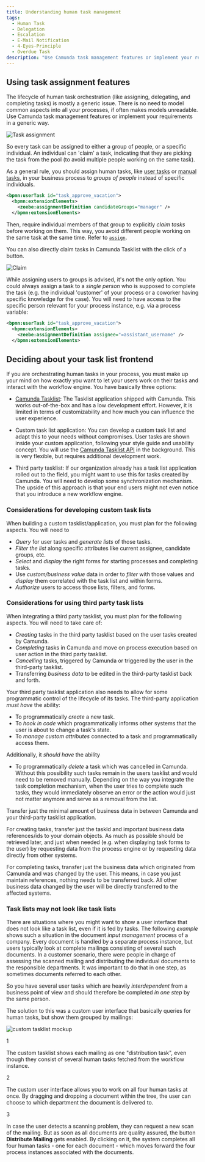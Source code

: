 ```yaml
---
title: Understanding human task management
tags:
  - Human Task
  - Delegation
  - Escalation
  - E-Mail Notification
  - 4-Eyes-Principle
  - Overdue Task
description: "Use Camunda task management features or implement your requirements in a generic way for readable models."
---
```


## Using task assignment features

The lifecycle of human task orchestration (like assigning, delegating, and completing tasks) is mostly a generic issue. There is no need to model common aspects into all your processes, if often makes models unreadable. Use Camunda task management features or implement your requirements in a generic way.

![Task assignment](understanding-human-tasks-management-assets/human-tasks.png)

So every task can be assigned to either a group of people, or a specific individual. An individual can 'claim' a task, indicating that they are picking the task from the pool (to avoid multiple people working on the same task).

As a general rule, you should assign human tasks, like [user tasks](/components/modeler/bpmn/user-tasks/user-tasks.md) or [manual tasks](/components/modeler/bpmn/manual-tasks/manual-tasks.md), in your business process to _groups of people_ instead of specific individuals.

```xml
<bpmn:userTask id="task_approve_vacation">
  <bpmn:extensionElements>
    <zeebe:assignmentDefinition candidateGroups="manager" />
  </bpmn:extensionElements>
```

Then, require individual members of that group to explicitly _claim tasks_ before working on them. This way, you avoid different people working on the same task at the same time. Refer to [`assign`](/apis-tools/camunda-api-rest/specifications/assign-user-task.api.mdx).

You can also directly claim tasks in Camunda Tasklist with the click of a button.

![Claim](understanding-human-tasks-management-assets/claim.png)

While assigning users to groups is advised, it's not the only option. You could always assign a task to a _single person_ who is supposed to complete the task (e.g. the individual 'customer' of your process or a coworker having specific knowledge for the case). You will need to have access to the specific person relevant for your process instance, e.g. via a process variable:

```xml
<bpmn:userTask id="task_approve_vacation">
  <bpmn:extensionElements>
    <zeebe:assignmentDefinition assignee="=assistant_username" />
  </bpmn:extensionElements>
```

## Deciding about your task list frontend

If you are orchestrating human tasks in your process, you must make up your mind on how exactly you want to let your users work on their tasks and interact with the workflow engine. You have basically three options:

- [Camunda Tasklist](/components/tasklist/introduction-to-tasklist.md): The Tasklist application shipped with Camunda. This works out-of-the-box and has a low development effort. However, it is limited in terms of customizability and how much you can influence the user experience.

- Custom task list application: You can develop a custom task list and adapt this to your needs without compromises. User tasks are shown inside your custom application, following your style guide and usability concept. You will use the [Camunda Tasklist API](/apis-tools/tasklist-api-rest/tasklist-api-rest-overview.md) in the background. This is very flexible, but requires additional development work.

- Third party tasklist: If our organization already has a task list application rolled out to the field, you might want to use this for tasks created by Camunda. You will need to develop some synchronization mechanism. The upside of this approach is that your end users might not even notice that you introduce a new workflow engine.

### Considerations for developing custom task lists

When building a custom tasklist/application, you must plan for the following aspects. You will need to

- _Query_ for user tasks and _generate lists_ of those tasks.
- _Filter the list_ along specific attributes like current assignee, candidate groups, etc.
- _Select_ and _display_ the right forms for starting processes and completing tasks.
- Use _custom/business value_ data in order to _filter_ with those values and _display_ them correlated with the task list and within forms.
- _Authorize_ users to access those lists, filters, and forms.

### Considerations for using third party task lists

When integrating a third party tasklist, you must plan for the following aspects. You will need to take care of:

- _Creating_ tasks in the third party tasklist based on the user tasks created by Camunda.
- _Completing_ tasks in Camunda and move on process execution based on user action in the third party tasklist.
- _Cancelling_ tasks, triggered by Camunda or triggered by the user in the third-party tasklist.
- Transferring _business data_ to be edited in the third-party tasklist back and forth.

Your third party tasklist application also needs to allow for some programmatic control of the lifecycle of its tasks. The third-party application _must have_ the ability:

- To programmatically _create_ a new task.
- To _hook in code_ which programmatically informs other systems that the user is about to change a task's state.
- To _manage custom attributes_ connected to a task and programmatically access them.

Additionally, it _should have_ the ability

- To programmatically _delete_ a task which was cancelled in Camunda. Without this possibility such tasks remain in the users tasklist and would need to be removed manually. Depending on the way you integrate the task completion mechanism, when the user tries to complete such tasks, they would immediately observe an error or the action would just not matter anymore and serve as a removal from the list.

Transfer just the minimal amount of business data in between Camunda and your third-party tasklist application.

For creating tasks, transfer just the taskId and important business data references/ids to your domain objects. As much as possible should be retrieved later, and just when needed (e.g. when displaying task forms to the user) by requesting data from the process engine or by requesting data directly from other systems.

For completing tasks, transfer just the business data which originated from Camunda and was changed by the user. This means, in case you just maintain references, nothing needs to be transferred back. All other business data changed by the user will be directly transferred to the affected systems.

### Task lists may not look like task lists

There are situations where you might want to show a user interface that does not look like a task list, even if it is fed by tasks. The following _example_ shows such a situation in the document _input management_ process of a company. Every document is handled by a separate process instance, but users typically look at complete mailings consisting of several such documents. In a customer scenario, there were people in charge of assessing the scanned mailing and distributing the individual documents to the responsible departments. It was important to do that in one step, as sometimes documents referred to each other.

So you have several user tasks which are heavily _interdependent_ from a business point of view and should therefore be completed _in one step_ by the same person.

The solution to this was a custom user interface that basically queries for human tasks, but show them grouped by mailings:

![custom tasklist mockup](understanding-human-tasks-management-assets/tasklist-mockup.png)

<span className="callout">1</span>

The custom tasklist shows each mailing as one "distribution task", even though they consist of several human tasks fetched from the workflow instance.

<span className="callout">2</span>

The custom user interface allows you to work on all four human tasks at once. By dragging and dropping a document within the tree, the user can choose to which department the document is delivered to.

<span className="callout">3</span>

In case the user detects a scanning problem, they can request a new scan of the mailing. But as soon
as all documents are quality assured, the button **Distribute Mailing** gets enabled. By clicking on it, the system completes all four human tasks - one for each document - which moves forward the four process instances associated with the documents.
